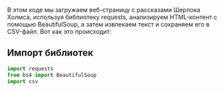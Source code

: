 В этом коде мы загружаем веб-страницу с рассказами Шерлока Холмса, используя библиотеку requests, анализируем HTML-контент с помощью BeautifulSoup, а затем извлекаем текст и сохраняем его в CSV-файл. Вот как это происходит:
## Импорт библиотек

```python
import requests
from bs4 import BeautifulSoup
import csv
```
